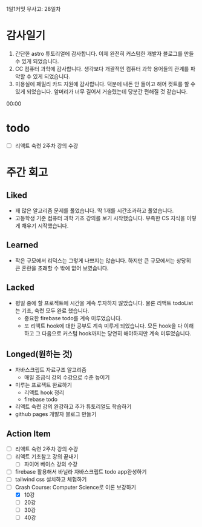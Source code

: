 1일1커밋 무사고: 28일차

# 감사일기

1. 간단한 astro 튜토리얼에 감사합니다. 이제 완전히 커스텀한 개발자 블로그를 만들 수 있게 되었습니다.
2. CC 컴퓨터 과학에 감사합니다. 생각보다 개괄적인 컴퓨터 과학 용어들의 관계를 파악할 수 있게 되었습니다.
3. 미용실에 패밀리 카드 지원에 감사합니다. 덕분에 내돈 안 들이고 해어 컷트를 할 수 있게 되었습니다. 앞머리가 너무 길어서 거슬렸는데 당분간 편해질 것 같습니다.

00:00

# todo

- [ ] 리액트 숙련 2주차 강의 수강

# 주간 회고

## Liked

- 꽤 많은 알고리즘 문제를 풀었습니다. 딱 1개를 시간초과하고 풀었습니다.
- 고등학생 기준 컴퓨터 과학 기초 강의를 보기 시작했습니다. 부족한 CS 지식을 이렇게 채우기 시작했습니다.

## Learned

- 작은 규모에서 리덕스는 그렇게 나쁘지는 않습니다. 하지만 큰 규모에서는 상당히 큰 혼란을 초래할 수 밖에 없어 보였습니다.

## Lacked

- 평일 중에 할 프로젝트에 시간을 계속 투자하지 않았습니다. 물론 리액트 todoList는 기초, 숙련 모두 완료 했습니다.
  - 중요한 firebase todo를 계속 미루었습니다.
  - 또 리액트 hook에 대한 공부도 계속 미루게 되었습니다. 모든 hook을 다 이해하고 그 다음으로 커스텀 hook까지는 당연히 해야하지만 계속 미루었습니다.

## Longed(원하는 것)

- 자바스크립트 자료구조 알고리즘
  - 매일 조금식 강의 수강으로 수준 높이기
- 미루는 프로젝트 완료하기
  - 리액트 hook 정리
  - firebase todo
- 리액트 숙련 강의 완강하고 추가 튜토리얼도 학습하기
- github pages 개발자 블로그 만들기

## Action Item

- [ ] 리액트 숙련 2주차 강의 수강
- [ ] 리액트 기초참고 강의 끝내기
  - [ ] 파이어 베이스 강의 수강
- [ ] firebase 활용해서 바닐라 자바스크립트 todo app완성하기
- [ ] tailwind css 설치하고 체험하기
- [ ] Crash Course: Computer Science로 이론 보강하기
  - [x] 10강
  - [ ] 20강
  - [ ] 30강
  - [ ] 40강
